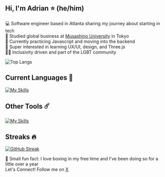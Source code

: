 ## Hi, I'm Adrian ⭐ (he/him)

💻 Software engineer based in Atlanta sharing my journey about starting in tech</br>
💼 Studied global business at [Musashino University](https://www.musashino-u.ac.jp/academics/faculty/global_studies/global_business/) in Tokyo</br>
🌱 Currently practicing Javascript and moving into the backend</br>
💭 Super interested in learning UX/UI, design, and Three.js</br>
🏳️‍🌈 Inclusivity driven and part of the LGBT community

![Top Langs](https://github-readme-stats.vercel.app/api/top-langs/?username=AdrianMaresDev&layout=compact&theme=tokyonight)

## Current Languages 🚀

[![My Skills](https://skillicons.dev/icons?i=js,html,css)](https://skillicons.dev)

## Other Tools ☄️

[![My Skills](https://skillicons.dev/icons?i=git,github,vscode,wordpress,netlify,windows,figma,discord)](https://skillicons.dev)

## Streaks 🔥

[![GitHub Streak](https://streak-stats.demolab.com?user=AdrianMaresDev&theme=tokyonight)](https://git.io/streak-stats)

🥊 Small fun fact: I love boxing in my free time and I've been doing so for a little over a year<br>
Let's Connect! Follow me on [X](https://x.com/MaresDev)
